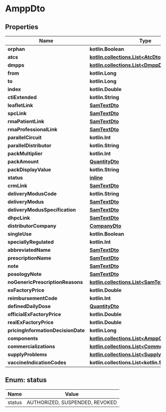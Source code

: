 
# AmppDto

## Properties
Name | Type | Description | Notes
------------ | ------------- | ------------- | -------------
**orphan** | **kotlin.Boolean** |  | 
**atcs** | [**kotlin.collections.List&lt;AtcDto&gt;**](AtcDto.md) |  | 
**dmpps** | [**kotlin.collections.List&lt;DmppDto&gt;**](DmppDto.md) |  | 
**from** | **kotlin.Long** |  |  [optional]
**to** | **kotlin.Long** |  |  [optional]
**index** | **kotlin.Double** |  |  [optional]
**ctiExtended** | **kotlin.String** |  |  [optional]
**leafletLink** | [**SamTextDto**](SamTextDto.md) |  |  [optional]
**spcLink** | [**SamTextDto**](SamTextDto.md) |  |  [optional]
**rmaPatientLink** | [**SamTextDto**](SamTextDto.md) |  |  [optional]
**rmaProfessionalLink** | [**SamTextDto**](SamTextDto.md) |  |  [optional]
**parallelCircuit** | **kotlin.Int** |  |  [optional]
**parallelDistributor** | **kotlin.String** |  |  [optional]
**packMultiplier** | **kotlin.Int** |  |  [optional]
**packAmount** | [**QuantityDto**](QuantityDto.md) |  |  [optional]
**packDisplayValue** | **kotlin.String** |  |  [optional]
**status** | [**inline**](#StatusEnum) |  |  [optional]
**crmLink** | [**SamTextDto**](SamTextDto.md) |  |  [optional]
**deliveryModusCode** | **kotlin.String** |  |  [optional]
**deliveryModus** | [**SamTextDto**](SamTextDto.md) |  |  [optional]
**deliveryModusSpecification** | [**SamTextDto**](SamTextDto.md) |  |  [optional]
**dhpcLink** | [**SamTextDto**](SamTextDto.md) |  |  [optional]
**distributorCompany** | [**CompanyDto**](CompanyDto.md) |  |  [optional]
**singleUse** | **kotlin.Boolean** |  |  [optional]
**speciallyRegulated** | **kotlin.Int** |  |  [optional]
**abbreviatedName** | [**SamTextDto**](SamTextDto.md) |  |  [optional]
**prescriptionName** | [**SamTextDto**](SamTextDto.md) |  |  [optional]
**note** | [**SamTextDto**](SamTextDto.md) |  |  [optional]
**posologyNote** | [**SamTextDto**](SamTextDto.md) |  |  [optional]
**noGenericPrescriptionReasons** | [**kotlin.collections.List&lt;SamTextDto&gt;**](SamTextDto.md) |  |  [optional]
**exFactoryPrice** | **kotlin.Double** |  |  [optional]
**reimbursementCode** | **kotlin.Int** |  |  [optional]
**definedDailyDose** | [**QuantityDto**](QuantityDto.md) |  |  [optional]
**officialExFactoryPrice** | **kotlin.Double** |  |  [optional]
**realExFactoryPrice** | **kotlin.Double** |  |  [optional]
**pricingInformationDecisionDate** | **kotlin.Long** |  |  [optional]
**components** | [**kotlin.collections.List&lt;AmppComponentDto&gt;**](AmppComponentDto.md) |  |  [optional]
**commercializations** | [**kotlin.collections.List&lt;CommercializationDto&gt;**](CommercializationDto.md) |  |  [optional]
**supplyProblems** | [**kotlin.collections.List&lt;SupplyProblemDto&gt;**](SupplyProblemDto.md) |  |  [optional]
**vaccineIndicationCodes** | **kotlin.collections.List&lt;kotlin.String&gt;** |  |  [optional]


<a name="StatusEnum"></a>
## Enum: status
Name | Value
---- | -----
status | AUTHORIZED, SUSPENDED, REVOKED




